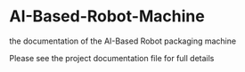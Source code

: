 # AI-Based-Robot-Machine
the documentation of the AI-Based Robot packaging machine

Please see the project documentation file for full details
